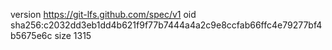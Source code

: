 version https://git-lfs.github.com/spec/v1
oid sha256:c2032dd3eb1dd4b621f9f77b7444a4a2c9e8ccfab66ffc4e79277bf4b5675e6c
size 1315
